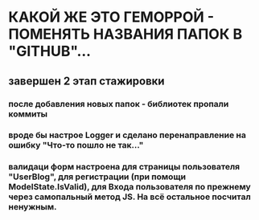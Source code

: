 # КАКОЙ ЖЕ ЭТО ГЕМОРРОЙ - ПОМЕНЯТЬ НАЗВАНИЯ ПАПОК В "GITHUB"...
## завершен 2 этап стажировки
### после добавления новых папок - библиотек пропали коммиты
### вроде бы настрое Logger и сделано перенаправление на ошибку "Что-то пошло не так..."
### валидаци форм настроена для страницы пользователя "UserBlog", для регистрации (при помощи ModelState.IsValid), для Входа пользователя по прежнему через самопальный метод JS. На всё остальное посчитал ненужным.
